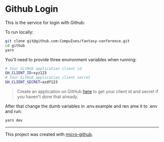 # Github Login

This is the service for login with Github:

To run locally:

```sh
git clone git@github.com:CompuIves/fantasy-conference.git
cd github
yarn
```

You'll need to provide three environment variables when running:

```sh
# Your GitHub application client id
GH_CLIENT_ID=xyz123
# Your GitHub application client secret
GH_CLIENT_SECRET=asdf123
```

> Create an application on GitHub [here](https://github.com/settings/applications/new) to get your client id and secret if you haven't done that already.

After that change the dumb variables in .env.example and ren ame it to .env and run:

```sh
yarn dev
```

---

This project was created with [micro-github](https://github.com/mxstbr/micro-github).
